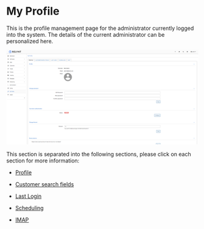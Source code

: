My Profile
=============

This is the profile management page for the administrator currently logged into the system. The details of the current administrator can be personalized here.

![My profile](my_profile.png)

This section is separated into the following sections, please click on each section for more information:

* [ Profile ](my_profile/profile/profile.md)

* [Customer search fields](my_profile/customer_search_fields/custom_search_fields.md)

* [Last Login](my_profile/last_login/last_login.md)

* [Scheduling](my_profile/scheduling/scheduling.md)

* [IMAP](my_profile/imap/imap.md)
